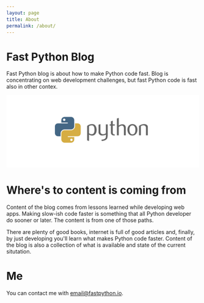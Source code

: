 ```yaml
---
layout: page
title: About
permalink: /about/
---
```


# Fast Python Blog

Fast Python blog is about how to make Python code fast. Blog is concentrating on web development challenges, but fast Python code is fast also in other contex.

![Python](/assets/img/python.png)

# Where's to content is coming from

Content of the blog comes from lessons learned while developing web apps. Making slow-ish code faster is something that all Python developer do sooner or later. The content is from one of those paths. 

There are plenty of good books, internet is full of good articles and, finally, by just developing you'll learn what makes Python code faster. Content of the blog is also a collection of what is available and state of the current situtation. 

# Me

You can contact me with [email@fastpython.io](mailto:email@fastpython.io).

